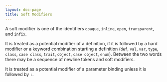 ```yaml
---
layout: doc-page
title: Soft Modifiers
---
```


A soft modifier is one of the identifiers `opaque`, `inline`, `open`, `transparent`, and `infix`.
<!-- 
TODO this is most likely outdated should at least contain `extension` in addition. 
Worth maintaining? or maybe better refer to internal/syntax.md ? 
-->

It is treated as a potential modifier of a definition, if it is followed by a hard modifier or a keyword combination starting a definition (`def`, `val`, `var`, `type`, `class`, `case class`, `trait`, `object`, `case object`, `enum`). Between the two words there may be a sequence of newline tokens and soft modifiers.

It is treated as a potential modifier of a parameter binding unless it is followed by `:`.

